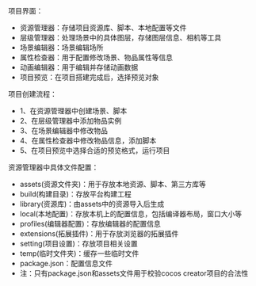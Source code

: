 项目界面：
- 资源管理器：存储项目资源库、脚本、本地配置等文件
- 层级管理器：处理场景中的具体图层，存储图层信息、相机等工具
- 场景编辑器：场景编辑场所
- 属性检查器：用于配置修改场景、物品属性等信息
- 动画编辑器：用于编辑并存储动画数据
- 项目预览：在项目搭建完成后，选择预览对象

项目创建流程：
- 1、在资源管理器中创建场景、脚本
- 2、在层级管理器中添加物品实例
- 3、在场景编辑器中修改物品
- 4、在属性检查器中修改物品信息，添加脚本
- 5、在项目预览中选择合适的预览格式，运行项目

资源管理器中具体文件配置：
- assets(资源文件夹)：用于存放本地资源、脚本、第三方库等
- build(构建目录)：存放平台构建工程
- library(资源库)：由assets中的资源导入后生成
- local(本地配置)：存放本机上的配置信息，包括编译器布局，窗口大小等
- profiles(编辑器配置)：存放编辑器的配置信息
- extensions(拓展插件)：用于存放浏览器的拓展插件
- setting(项目设置)：存放项目相关设置
- temp(临时文件夹)：缓存一些临时文件
- package.json：配置信息文件
- 注：只有package.json和assets文件用于校验cocos creator项目的合法性